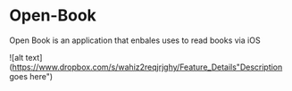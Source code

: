 # Open-Book
Open Book is an application that enbales uses to read books via iOS


![alt text](https://www.dropbox.com/s/wahiz2reqjrjghy/Feature_Details"Description goes here")
